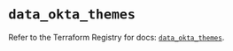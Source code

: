 # `data_okta_themes`

Refer to the Terraform Registry for docs: [`data_okta_themes`](https://registry.terraform.io/providers/okta/okta/4.7.0/docs/data-sources/themes).
